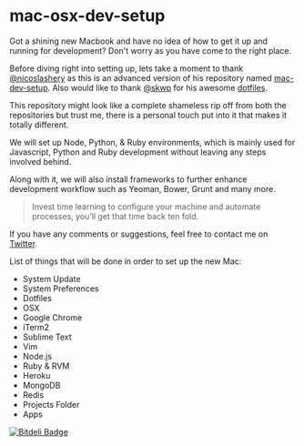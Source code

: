 mac-osx-dev-setup
===============

Got a shining new Macbook and have no idea of how to get it up and running for development? Don't worry as you have come to the right place.
	
Before diving right into setting up, lets take a moment to thank [@nicoslashery](https://github.com/nicolashery) as this is an advanced version of his repository named [mac-dev-setup](https://github.com/nicolashery/mac-dev-setup). Also would like to thank [@skwp](https://github.com/skwp) for his awesome [dotfiles](https://github.com/skwp/dotfiles).

This repository might look like a complete shameless rip off from both the repositories but trust me, there is a personal touch put into it that makes it totally different.

We will set up Node, Python, & Ruby environments, which is mainly used for Javascript, Python and Ruby development without leaving any steps involved behind. 

Along with it, we will also install frameworks to further enhance development workflow such as Yeoman, Bower, Grunt and many more.

>Invest time learning to configure your machine and automate processes, you’ll get that time back ten fold.

If you have any comments or suggestions, feel free to contact me on [Twitter](https://twitter.com/rvine-naidu).

List of things that will be done in order to set up the new Mac:

- System Update
- System Preferences
- Dotfiles
- OSX 
- Google Chrome
- iTerm2
- Sublime Text
- Vim
- Node.js
- Ruby & RVM
- Heroku
- MongoDB
- Redis
- Projects Folder
- Apps

[![Bitdeli Badge](https://d2weczhvl823v0.cloudfront.net/arvind-naidu/mac-osx-dev-setup/trend.png)](https://bitdeli.com/free "Bitdeli Badge")


